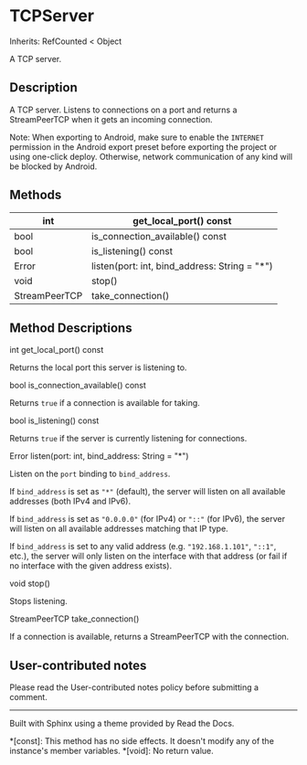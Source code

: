 # TCPServer

Inherits: RefCounted < Object

A TCP server.

## Description

A TCP server. Listens to connections on a port and returns a StreamPeerTCP
when it gets an incoming connection.

Note: When exporting to Android, make sure to enable the `INTERNET` permission
in the Android export preset before exporting the project or using one-click
deploy. Otherwise, network communication of any kind will be blocked by
Android.

## Methods

int | get_local_port() const  
---|---  
bool | is_connection_available() const  
bool | is_listening() const  
Error | listen(port: int, bind_address: String = "*")  
void | stop()  
StreamPeerTCP | take_connection()  
  
## Method Descriptions

int get_local_port() const

Returns the local port this server is listening to.

bool is_connection_available() const

Returns `true` if a connection is available for taking.

bool is_listening() const

Returns `true` if the server is currently listening for connections.

Error listen(port: int, bind_address: String = "*")

Listen on the `port` binding to `bind_address`.

If `bind_address` is set as `"*"` (default), the server will listen on all
available addresses (both IPv4 and IPv6).

If `bind_address` is set as `"0.0.0.0"` (for IPv4) or `"::"` (for IPv6), the
server will listen on all available addresses matching that IP type.

If `bind_address` is set to any valid address (e.g. `"192.168.1.101"`,
`"::1"`, etc.), the server will only listen on the interface with that address
(or fail if no interface with the given address exists).

void stop()

Stops listening.

StreamPeerTCP take_connection()

If a connection is available, returns a StreamPeerTCP with the connection.

## User-contributed notes

Please read the User-contributed notes policy before submitting a comment.

* * *

Built with Sphinx using a theme provided by Read the Docs.

  *[const]: This method has no side effects. It doesn't modify any of the instance's member variables.
  *[void]: No return value.

